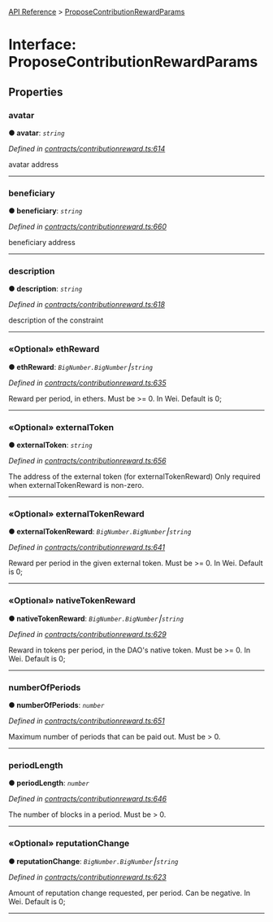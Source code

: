 [API Reference](../README.md) > [ProposeContributionRewardParams](../interfaces/ProposeContributionRewardParams.md)



# Interface: ProposeContributionRewardParams


## Properties
<a id="avatar"></a>

###  avatar

**●  avatar**:  *`string`* 

*Defined in [contracts/contributionreward.ts:614](https://github.com/daostack/arc.js/blob/61e5f90/lib/contracts/contributionreward.ts#L614)*



avatar address




___

<a id="beneficiary"></a>

###  beneficiary

**●  beneficiary**:  *`string`* 

*Defined in [contracts/contributionreward.ts:660](https://github.com/daostack/arc.js/blob/61e5f90/lib/contracts/contributionreward.ts#L660)*



beneficiary address




___

<a id="description"></a>

###  description

**●  description**:  *`string`* 

*Defined in [contracts/contributionreward.ts:618](https://github.com/daostack/arc.js/blob/61e5f90/lib/contracts/contributionreward.ts#L618)*



description of the constraint




___

<a id="ethReward"></a>

### «Optional» ethReward

**●  ethReward**:  *`BigNumber.BigNumber`⎮`string`* 

*Defined in [contracts/contributionreward.ts:635](https://github.com/daostack/arc.js/blob/61e5f90/lib/contracts/contributionreward.ts#L635)*



Reward per period, in ethers. Must be >= 0. In Wei. Default is 0;




___

<a id="externalToken"></a>

### «Optional» externalToken

**●  externalToken**:  *`string`* 

*Defined in [contracts/contributionreward.ts:656](https://github.com/daostack/arc.js/blob/61e5f90/lib/contracts/contributionreward.ts#L656)*



The address of the external token (for externalTokenReward) Only required when externalTokenReward is non-zero.




___

<a id="externalTokenReward"></a>

### «Optional» externalTokenReward

**●  externalTokenReward**:  *`BigNumber.BigNumber`⎮`string`* 

*Defined in [contracts/contributionreward.ts:641](https://github.com/daostack/arc.js/blob/61e5f90/lib/contracts/contributionreward.ts#L641)*



Reward per period in the given external token. Must be >= 0. In Wei. Default is 0;




___

<a id="nativeTokenReward"></a>

### «Optional» nativeTokenReward

**●  nativeTokenReward**:  *`BigNumber.BigNumber`⎮`string`* 

*Defined in [contracts/contributionreward.ts:629](https://github.com/daostack/arc.js/blob/61e5f90/lib/contracts/contributionreward.ts#L629)*



Reward in tokens per period, in the DAO's native token. Must be >= 0. In Wei. Default is 0;




___

<a id="numberOfPeriods"></a>

###  numberOfPeriods

**●  numberOfPeriods**:  *`number`* 

*Defined in [contracts/contributionreward.ts:651](https://github.com/daostack/arc.js/blob/61e5f90/lib/contracts/contributionreward.ts#L651)*



Maximum number of periods that can be paid out. Must be > 0.




___

<a id="periodLength"></a>

###  periodLength

**●  periodLength**:  *`number`* 

*Defined in [contracts/contributionreward.ts:646](https://github.com/daostack/arc.js/blob/61e5f90/lib/contracts/contributionreward.ts#L646)*



The number of blocks in a period. Must be > 0.




___

<a id="reputationChange"></a>

### «Optional» reputationChange

**●  reputationChange**:  *`BigNumber.BigNumber`⎮`string`* 

*Defined in [contracts/contributionreward.ts:623](https://github.com/daostack/arc.js/blob/61e5f90/lib/contracts/contributionreward.ts#L623)*



Amount of reputation change requested, per period. Can be negative. In Wei. Default is 0;




___


